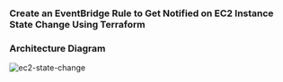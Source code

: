 ### Create an EventBridge Rule to Get Notified on EC2 Instance State Change Using Terraform
### Architecture Diagram
![ec2-state-change](https://github.com/user-attachments/assets/4a7f07e8-a18e-4184-b9ef-8aff8179918f)
